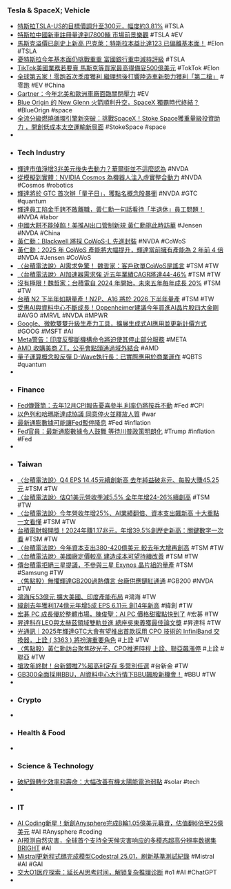 ### Tesla & SpaceX; Vehicle
- [特斯拉TSLA-US的目標價調升至300元，幅度約3.81%](https://news.cnyes.com/news/id/5838335) #TSLA
- [特斯拉中國新車註冊量達到7800輛 市場前景樂觀](https://news.pchome.com.tw/science/technice/20250116/index-73701126051454338005.html) #TSLA #EV
- [馬斯克溢價已創史上新高 巴克萊：特斯拉本益比達123 已偏離基本面！](https://news.cnyes.com/news/id/5838442) #Elon #TSLA
- [憂特斯拉今年基本面仍挑戰重重 富國銀行重申減持評級](https://news.cnyes.com/news/id/5838436) #TSLA
- [TikTok美國業務若要賣 馬斯克等買家最高得備妥500億美元](https://news.cnyes.com/news/id/5838665) #TokTok #Elon
- [全球第五家！零跑首次季度獲利 繼理想後打響陸造車新勢力獲利「第二槍」](https://news.cnyes.com/news/id/5838450) #零跑 #EV #China
- [Gartner：今年北美和歐洲車廠面臨關閉壓力](https://news.cnyes.com/news/id/5839306) #EV
- [Blue Origin 的 New Glenn 火箭順利升空，SpaceX 獨霸時代終結？](https://tw.news.yahoo.com/blue-origin-new-glenn-rocket-launch-073103422.html) #BlueOrign #space
- [全流分級燃燒循環引擎新突破：挑戰SpaceX！Stoke Space獲重量級投資助力 ，開創低成本太空運輸新局面](https://today.line.me/tw/v2/article/NvL7JLO) #StokeSpace #space
-
- ### Tech Industry
- [輝達市值淨增3兆美元後失去動力？華爾街並不這麼認為](https://news.cnyes.com/news/id/5838230) #NVDA
- [從模擬到實體：NVIDIA Cosmos 為機器人注入虛實整合動力](https://technews.tw/2025/01/16/nvidia-cosmos-ces-2025/) #NVDA #Cosmos #robotics
- [輝達將於 GTC 首次辦「量子日」，獲點名概念股暴衝](https://technews.tw/2025/01/16/quantum-day-to-illuminate-the-future-of-quantum-computing/) #NVDA #GTC #quantum
- [輝達員工陷金手銬不敢離職，黃仁勳一句話看待「半退休」員工問題！](https://www.bnext.com.tw/article/82016/golden-handcuffs-semi-retirement-nvidia) #NVDA #labor
- [中國大餅不能掉餡！美推AI出口管制新規 黃仁勳挑此時訪華](https://news.cnyes.com/news/id/5838441) #Jensen #NVDA #China
- [黃仁勳：Blackwell 將採 CoWoS-L 先進封裝](https://technews.tw/2025/01/16/blackwell-cowos-l/) #NVDA #CoWoS
- [黃仁勳：2025 年 CoWoS 產能將大幅提升，輝達當前擁有產能為 2 年前 4 倍](https://finance.technews.tw/2025/01/16/cowos-production-capacity-will-increase-significantly-in-2025/) #NVDA #Jensen #CoWoS
- [〈台積電法說〉AI需求免驚！ 魏哲家：客戶砍單CoWoS是謠言](https://news.cnyes.com/news/id/5839193) #TSM #TW
- [〈台積電法說〉AI加速器需求強 近五年業績CAGR將達44-46%](https://news.cnyes.com/news/id/5839057) #TSM #TW
- [沒有極限！魏哲家：台積電自 2024 年開始，未來五年每年成長 20%](https://technews.tw/2025/01/16/starting-from-2024-tsmc-is-projected-to-grow-by-20-annually-over-the-next-five-years/) #TSM #TW
- [台積 N2 下半年如期量產！N2P、A16 將於 2026 下半年量產](https://technews.tw/2025/01/16/tsmc-2024-q4-financial-report3/) #TSM #TW
- [受惠AI與資料中心不斷成長！Oppenheimer建議今年買進AI晶片股四大金剛](https://news.cnyes.com/news/id/5838785) #AVGO #MRVL #NVDA #MPWR
- [Google、微軟雙雙升級生產力工具，擴展生成式AI應用並更新計價方式](https://www.ithome.com.tw/news/166998) #GOOG #MSFT #AI
- [Meta警告：印度反壟斷機構命令將迫使其停止部分服務](https://news.cnyes.com/news/id/5838152) #META
- [AMD 收購美商 ZT，公平會點頭通過域外結合](https://technews.tw/2025/01/16/amd-zt-taiwan-ftc/) #AMD
- [量子運算概念股反彈 D-Wave執行長：已實際應用於商業運作](https://news.cnyes.com/news/id/5837801) #QBTS #quantum
-
- ### Finance
- [Fed傳聲筒：去年12月CPI報告憂喜參半 利率仍將按兵不動](https://news.cnyes.com/news/id/5838416) #Fed #CPI
- [以色列和哈瑪斯達成協議 同意停火並釋放人質](https://news.cnyes.com/news/id/5838419) #war
- [最新通膨數據可能讓Fed暫停降息](https://news.cnyes.com/news/id/5838423) #Fed #inflation
- [Fed官員：最新通膨數據令人鼓舞 等待川普政策明朗化](https://news.cnyes.com/news/id/5838435) #Trump #inflation #Fed
-
- ### Taiwan
- [〈台積電法說〉Q4 EPS 14.45元續創新高 去年純益破兆元、每股大賺45.25元](https://news.cnyes.com/news/id/5838806) #TSM #TW
- [〈台積電法說〉估Q1美元營收季減5.5% 全年年增24-26%續創高](https://news.cnyes.com/news/id/5838978) #TSM #TW
- [〈台積電法說〉今年營收年增25%、AI業績翻倍、資本支出飆新高 十大重點一文看懂](https://news.cnyes.com/news/id/5839411) #TSM #TW
- [台積電財報開獎！2024年賺1.17兆元，年增39.5%創歷史新高：關鍵數字一次看](https://www.bnext.com.tw/article/82037/tsmc-earnings-call-2024-q4) #TSM #TW
- [〈台積電法說〉今年資本支出380-420億美元 較去年大增再創高](https://news.cnyes.com/news/id/5839033) #TSM #TW
- [〈台積電法說〉美國廠定價較高 建造成本可望持續改善](https://news.cnyes.com/news/id/5839244) #TSM #TW
- [傳台積電拒絕三星提議，不參與三星 Exynos 晶片組的量產](https://technews.tw/2025/01/16/tsmc-is-rumored-rejected-samsung-exynos-production/) #TSM #Samsung #TW
- [〈焦點股〉無懼輝達GB200過熱傳言 台廠供應鏈紅通通](https://news.cnyes.com/news/id/5838827) #GB200 #NVDA #TW
- [鴻海斥53億元 擴大美國、印度產能布局](https://news.cnyes.com/news/id/5838264) #鴻海 #TW
- [緯創去年獲利174億元年增5成 EPS 6.11元 創14年新高](https://news.cnyes.com/news/id/5839196) #緯創 #TW
- [宏碁 PC 成長優於整體市場，陳俊聖：AI PC 價格甜蜜點快到了](https://finance.technews.tw/2025/01/16/acer-2024-year-end-banquet/) #宏碁 #TW
- [昇達科在LEO與太赫茲領域雙軌並進 總座吳東義獲最佳論文獎](https://news.cnyes.com/news/id/5839268) #昇達科 #TW
- [光通訊｜2025年輝達GTC大會有望推出首款採用 CPO 技術的 InfiniBand 交換器，上詮 ( 3363 ) 將扮演重要角色](https://uanalyze.com.tw/articles/938729687) #上詮 #TW
- [〈焦點股〉黃仁勳訪台聚焦矽光子、CPO推進時程 上詮、聯亞飆漲停](https://news.cnyes.com/news/id/5838737) #上詮 #聯亞 #TW
- [搶攻年終財！台新銀推7%超高利定存 多幣別任選](https://news.cnyes.com/news/id/5838751) #台新金 #TW
- [GB300全面採用BBU，AI資料中心大行情下BBU飆股新機會！](https://news.cnyes.com/news/id/5837939) #BBU #TW
-
- ### Crypto
-
- ### Health & Food
-
- ### Science & Technology
- [破紀錄轉化效率和壽命：大幅改善有機太陽能電池弱點](https://technews.tw/2025/01/16/efficient-and-durable-organic-solar-cells-achieved/) #solar #tech
-
- ### IT
- [AI Coding新星！新創Anysphere完成B輪1.05億美元募資，估值翻6倍至25億美元](https://www.bnext.com.tw/article/82019/anysphere-cursor-funding) #AI #Anysphere #coding
- [AI预测自然灾害，全球首个支持全天候灾害响应的多模态超高分辨率数据集​BRIGHT](https://www.jiqizhixin.com/articles/2025-01-15-13) #AI
- [Mistral更新程式碼完成模型Codestral 25.01，刷新基準測試紀錄](https://www.ithome.com.tw/news/166978) #Mistral #AI #GAI
- [交大O1医疗探索：延长AI思考时间，解锁复杂推理诊断](https://www.jiqizhixin.com/articles/2025-01-15-14) #o1 #AI #ChatGPT
-